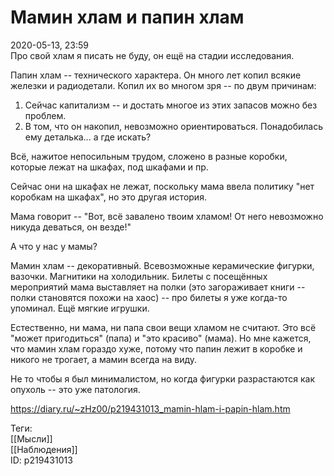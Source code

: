 Мамин хлам и папин хлам
========================

   
 2020-05-13, 23:59   
  Про свой хлам я писать не буду, он ещё на стадии исследования.   
   
 Папин хлам -- технического характера. Он много лет копил всякие железки и радиодетали. Копил их во многом зря -- по двум причинам:   
 1. Сейчас капитализм -- и достать многое из этих запасов можно без проблем.   
 2. В том, что он накопил, невозможно ориентироваться. Понадобилась ему деталька... а где искать?   
   
 Всё, нажитое непосильным трудом, сложено в разные коробки, которые лежат на шкафах, под шкафами и пр.   
   
  Сейчас они на шкафах не лежат, поскольку мама ввела политику "нет коробкам на шкафах", но это другая история.    
   
 Мама говорит -- "Вот, всё завалено твоим хламом! От него невозможно никуда деваться, он везде!"   
   
 А что у нас у мамы?   
   
 Мамин хлам -- декоративный. Всевозможные керамические фигурки, вазочки. Магнитики на холодильник. Билеты с посещённых мероприятий мама выставляет на полки (это загораживает книги -- полки становятся похожи на хаос) -- про билеты я уже когда-то упоминал. Ещё мягкие игрушки.   
   
 Естественно, ни мама, ни папа свои вещи хламом не считают. Это всё "может пригодиться" (папа) и "это красиво" (мама). Но мне кажется, что мамин хлам гораздо хуже, потому что папин лежит в коробке и никого не трогает, а мамин всегда на виду.   
   
 Не то чтобы я был минималистом, но когда фигурки разрастаются как опухоль -- это уже патология.   
    
 <https://diary.ru/~zHz00/p219431013_mamin-hlam-i-papin-hlam.htm>   
   
 Теги:   
 [[Мысли]]   
 [[Наблюдения]]   
 ID: p219431013